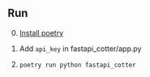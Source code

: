 ## Run

0. [Install poetry](https://python-poetry.org/docs/#installation)

1. Add `api_key` in fastapi_cotter/app.py

2. `poetry run python fastapi_cotter`
